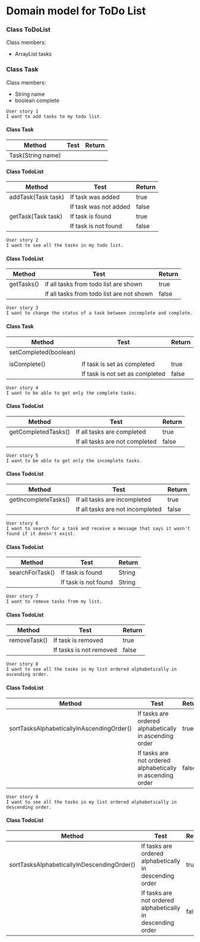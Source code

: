 # Domain model for ToDo List


### Class ToDoList
Class members:
- ArrayList<Task> tasks

### Class Task
Class members:
- String name
- boolean complete

```
User story 1
I want to add tasks to my todo list.
```
#### Class Task
| Method            | Test | Return |
|-------------------|------|--------|
| Task(String name) |      |        |

#### Class TodoList
| Method             | Test                  | Return |
|--------------------|-----------------------|--------|
| addTask(Task task) | If task was added     | true   |
|                    | If task was not added | false  |
| getTask(Task task) | If task is found      | true   |
|                    | If task is not found  | false  |

```
User story 2
I want to see all the tasks in my todo list.
```
#### Class TodoList
| Method      | Test                                      | Return |
|-------------|-------------------------------------------|--------|
| getTasks()  | if all tasks from todo list are shown     | true   |
|             | if all tasks from todo list are not shown | false  |

```
User story 3
I want to change the status of a task between incomplete and complete.
```
#### Class Task
| Method                | Test                            | Return |
|-----------------------|---------------------------------|--------|
| setCompleted(boolean) |                                 |        |
|                       |                                 |        |
| isComplete()          | If task is set as completed     | true   |
|                       | If task is not set as completed | false  |

```
User story 4
I want to be able to get only the complete tasks.
```
#### Class TodoList
| Method              | Test                           | Return |
|---------------------|--------------------------------|--------|
| getCompletedTasks() | If all tasks are completed     | true   |
|                     | If all tasks are not completed | false  |

```
User story 5
I want to be able to get only the incomplete tasks.
```
#### Class TodoList
| Method               | Test                             | Return |
|----------------------|----------------------------------|--------|
| getIncompleteTasks() | If all tasks are incompleted     | true   |
|                      | If all tasks are not incompleted | false  |

```
User story 6
I want to search for a task and receive a message that says it wasn't found if it doesn't exist.
```
#### Class TodoList
| Method          | Test                 | Return |
|-----------------|----------------------|--------|
| searchForTask() | If task is found     | String |
|                 | If task is not found | String |

```
User story 7
I want to remove tasks from my list.
```
#### Class TodoList
| Method       | Test                    | Return |
|--------------|-------------------------|--------|
| removeTask() | If task is removed      | true   |
|              | If tasks is not removed | false  |

```
User story 8
I want to see all the tasks in my list ordered alphabetically in ascending order.
```
#### Class TodoList
| Method                                    | Test                                                       | Return |
|-------------------------------------------|------------------------------------------------------------|--------|
| sortTasksAlphabeticallyInAscendingOrder() | If tasks are ordered alphabetically in ascending order     | true   |
|                                           | If tasks are not ordered alphabetically in ascending order | false  |
```
User story 9
I want to see all the tasks in my list ordered alphabetically in descending order.
```
#### Class TodoList
| Method                                     | Test                                                        | Return |
|--------------------------------------------|-------------------------------------------------------------|--------|
| sortTasksAlphabeticallyInDescendingOrder() | If tasks are ordered alphabetically in descending order     | true   |
|                                            | If tasks are not ordered alphabetically in descending order | false  |